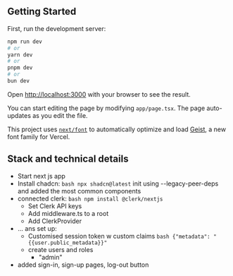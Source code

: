 ## Getting Started

First, run the development server:

```bash
npm run dev
# or
yarn dev
# or
pnpm dev
# or
bun dev
```

Open [http://localhost:3000](http://localhost:3000) with your browser to see the result.

You can start editing the page by modifying `app/page.tsx`. The page auto-updates as you edit the file.

This project uses [`next/font`](https://nextjs.org/docs/app/building-your-application/optimizing/fonts) to automatically optimize and load [Geist](https://vercel.com/font), a new font family for Vercel.

## Stack and technical details
- Start next js app
- Install chadcn: ```bash npx shadcn@latest``` init using --legacy-peer-deps and added the most common components
- connected clerk: ```bash npm install @clerk/nextjs ```
    - Set Clerk API keys
    - Add middleware.ts to a root
    - Add ClerkProvider
- ... ans set up:
    - Customised session token w custom claims ```bash {"metadata": "{{user.public_metadata}}" ```
    - create users and roles
        -  "admin"
- added sign-in, sign-up pages, log-out button